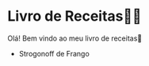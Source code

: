 # Livro de Receitas:woman_cook:

Olá! Bem vindo ao meu livro de receitas:book:

- Strogonoff de Frango

